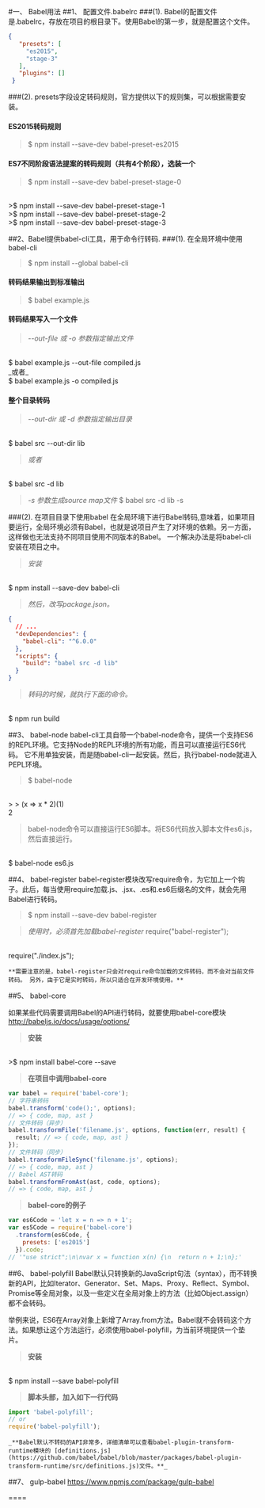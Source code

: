 #一、 Babel用法
##1、 配置文件.babelrc
###(1). Babel的配置文件是.babelrc，存放在项目的根目录下。使用Babel的第一步，就是配置这个文件。
>
```json
{
   "presets": [
     "es2015",
     "stage-3"
   ],
   "plugins": []
 }
```

###(2). presets字段设定转码规则，官方提供以下的规则集，可以根据需要安装。
#### ES2015转码规则
>$ npm install --save-dev babel-preset-es2015


#### ES7不同阶段语法提案的转码规则（共有4个阶段），选装一个
>$ npm install --save-dev babel-preset-stage-0 
<br/>
>$ npm install --save-dev babel-preset-stage-1
<br/>
>$ npm install --save-dev babel-preset-stage-2
<br/>
>$ npm install --save-dev babel-preset-stage-3

##2、Babel提供babel-cli工具，用于命令行转码.
###(1). 在全局环境中使用babel-cli
>$ npm install --global babel-cli

#### 转码结果输出到标准输出
>$ babel example.js

#### 转码结果写入一个文件
>_--out-file 或 -o 参数指定输出文件_
<br/>
$ babel example.js --out-file compiled.js
<br/>
_或者_
<br/>
$ babel example.js -o compiled.js

#### 整个目录转码
>_--out-dir 或 -d 参数指定输出目录_
<br/>
$ babel src --out-dir lib

>_或者_
<br/>
$ babel src -d lib

>_-s 参数生成source map文件_
>$ babel src -d lib -s

###(2). 在项目目录下使用babel
在全局环境下进行Babel转码,意味着，如果项目要运行，全局环境必须有Babel，也就是说项目产生了对环境的依赖。另一方面，这样做也无法支持不同项目使用不同版本的Babel。
一个解决办法是将babel-cli安装在项目之中。

>_安装_
<br/>
$ npm install --save-dev babel-cli

>_然后，改写package.json。_
```json
{
  // ...
  "devDependencies": {
    "babel-cli": "^6.0.0"
  },
  "scripts": {
    "build": "babel src -d lib"
  }
}
```
>_转码的时候，就执行下面的命令。_
<br/>
$ npm run build

##3、 babel-node
babel-cli工具自带一个babel-node命令，提供一个支持ES6的REPL环境。它支持Node的REPL环境的所有功能，而且可以直接运行ES6代码。
它不用单独安装，而是随babel-cli一起安装。然后，执行babel-node就进入PEPL环境。
>$ babel-node
<br/>
> &gt; (x => x * 2)(1)
<br/>
2

>babel-node命令可以直接运行ES6脚本。将ES6代码放入脚本文件es6.js，然后直接运行。
<br/>
$ babel-node es6.js

##4、 babel-register
babel-register模块改写require命令，为它加上一个钩子。此后，每当使用require加载.js、.jsx、.es和.es6后缀名的文件，就会先用Babel进行转码。
>$ npm install --save-dev babel-register

>_使用时，必须首先加载babel-register_
require("babel-register");
<br/>
require("./index.js");

`**需要注意的是，babel-register只会对require命令加载的文件转码，而不会对当前文件转码。
另外，由于它是实时转码，所以只适合在开发环境使用。**`

##5、 babel-core

如果某些代码需要调用Babel的API进行转码，就要使用babel-core模块
<br/>
http://babeljs.io/docs/usage/options/

>**安装**
<br/>
>$ npm install babel-core --save

>**在项目中调用babel-core**
```javascript
var babel = require('babel-core');
// 字符串转码
babel.transform('code();', options);
// => { code, map, ast }
// 文件转码（异步）
babel.transformFile('filename.js', options, function(err, result) {
  result; // => { code, map, ast }
});
// 文件转码（同步）
babel.transformFileSync('filename.js', options);
// => { code, map, ast }
// Babel AST转码
babel.transformFromAst(ast, code, options);
// => { code, map, ast }
```
>**babel-core的例子**
```javascript
var es6Code = 'let x = n => n + 1';
var es5Code = require('babel-core')
  .transform(es6Code, {
    presets: ['es2015']
  }).code;
// '"use strict";\n\nvar x = function x(n) {\n  return n + 1;\n};'
```
##6、 babel-polyfill
Babel默认只转换新的JavaScript句法（syntax），而不转换新的API，比如Iterator、Generator、Set、Maps、Proxy、Reflect、Symbol、Promise等全局对象，以及一些定义在全局对象上的方法（比如Object.assign）都不会转码。

举例来说，ES6在Array对象上新增了Array.from方法。Babel就不会转码这个方法。如果想让这个方法运行，必须使用babel-polyfill，为当前环境提供一个垫片。

>**安装**
<br/>
$ npm install --save babel-polyfill

>**脚本头部，加入如下一行代码**
```javascript
import 'babel-polyfill';
// or
require('babel-polyfill');
```

`_**Babel默认不转码的API非常多，详细清单可以查看babel-plugin-transform-runtime模块的
[definitions.js](https://github.com/babel/babel/blob/master/packages/babel-plugin-transform-runtime/src/definitions.js)文件。**_`

##7、 gulp-babel
https://www.npmjs.com/package/gulp-babel

====

